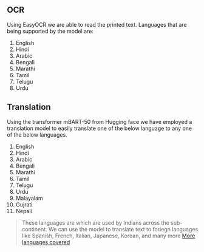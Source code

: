 ## OCR
Using EasyOCR we are able to read the printed text. Languages that are being supported by the model are:
1. English
2. Hindi
3. Arabic
4. Bengali
5. Marathi
6. Tamil
7. Telugu
8. Urdu

## Translation
Using the transformer mBART-50 from Hugging face we have employed a
translation model to easily translate one of the below language to any one of the below languages.
1. English
2. Hindi
3. Arabic
4. Bengali
5. Marathi
6. Tamil
7. Telugu
8. Urdu
9. Malayalam
10. Gujrati
11. Nepali

> These languages are which are used by Indians across the sub-continent. We can use the model to translate text to foriegn languages like Spanish, French, Italian, Japanese, Korean, and many more [More languages covered](https://huggingface.co/facebook/mbart-large-50-many-to-many-mmt)